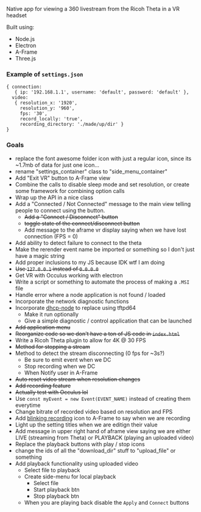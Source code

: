 Native app for viewing a 360 livestream from the Ricoh Theta in a VR headset

Built using:

* Node.js
* Electron
* A-Frame
* Three.js

### Example of `settings.json`

```
{ connection:
   { ip: '192.168.1.1', username: 'default', password: 'default' },
  video:
   { resolution_x: '1920',
     resolution_y: '960',
     fps: '30',
     record_locally: 'true',
     recording_directory: './made/up/dir' } 
}
```


### Goals

* replace the font awesome folder icon with just a regular icon, since its 
  ~1.7mb of data for just one icon...
* rename "settings_container" class to "side_menu_container" 
* Add "Exit VR" button to A-Frame view
* Combine the calls to disable sleep mode and set resolution, or create some
  framework for combining option calls
* Wrap up the API in a nice class
* Add a "Connected / Not Connected" message to the main view telling people to 
  connect using the button.
    * ~~Add a "Connect / Disconnect" button~~ 
    * ~~toggle state of the connect/disconnect button~~
    * Add message to the aframe vr display saying when we have lost connection (FPS = 0)
* Add ability to detect failure to connect to the theta 
* Make the rerender event name be imported or something so I don't just have a magic
string
* Add proper inclusions to my JS because IDK wtf I am doing 
* ~~Use `127.0.0.1` instead of `0.0.0.0`~~
* Get VR with Occulus working with electron
* Write a script or something to automate the process of making a `.MSI` file
* Handle error where a node application is not found / loaded
* Incorporate the network diagnostic functions
* Incorporate [dhcp-node](https://github.com/infusion/node-dhcp) to replace using tftpd64
   * Make it run optionally
   * Give a simple diagnostic / control application that can be launched
* ~~Add application menu~~
* ~~Reorganize code so we don't have a ton of JS code in `index.html`~~
* Write a Ricoh Theta plugin to allow for 4K @ 30 FPS
* ~~Method for stopping a stream~~
* Method to detect the stream disconnecting (0 fps for ~3s?)
    * Be sure to emit event when we DC
    * Stop recording when we DC
    * When Notify user in A-Frame
* ~~Auto reset video stream when resolution changes~~
* ~~Add recording feature~~
* ~~Actually test with Occulus lol~~
* Use `const myEvent = new Event(EVENT_NAME)` instead of creating them everytime
* Change bitrate of recorded video based on resolution and FPS
* Add [blinking recording](http://jsfiddle.net/rmq6Lt3g/1/) icon to A-Frame to 
  say when we are recording
* Light up the setting titles when we are editign their value
* Add message in upper right hand of aframe view saying we are either LIVE
  (streaming from Theta) or PLAYBACK (playing an uploaded video)
* Replace the playback buttons with play / stop icons
* change the ids of all the "download_dir" stuff to "upload_file" or something
* Add playback functionality using uploaded video
    * Select file to playback
    * Create side-menu for local playback
        * Select file
        * Start playback btn
        * Stop playback btn
    * When you are playing back disable the `Apply` and `Connect` buttons
